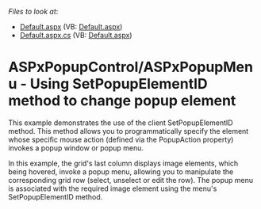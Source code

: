 <!-- default file list -->
*Files to look at*:

* [Default.aspx](./CS/WebSite/Default.aspx) (VB: [Default.aspx](./VB/WebSite/Default.aspx))
* [Default.aspx.cs](./CS/WebSite/Default.aspx.cs) (VB: [Default.aspx](./VB/WebSite/Default.aspx))
<!-- default file list end -->
# ASPxPopupControl/ASPxPopupMenu - Using SetPopupElementID method to change popup element


<p>This example demonstrates the use of the client SetPopupElementID method. This method allows you to programmatically specify the element whose specific mouse action (defined via the PopupAction property) invokes a popup window or popup menu.</p><p>In this example, the grid's last column displays image elements, which being hovered, invoke a popup menu, allowing you to manipulate the corresponding grid row (select, unselect or edit the row). The popup menu is associated with the required image element using the menu's SetPopupElementID method.</p>

<br/>


